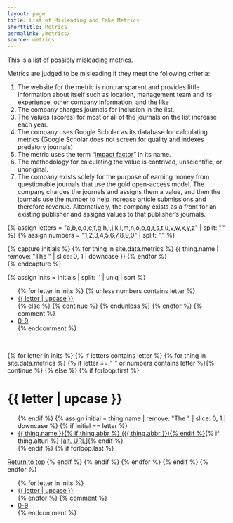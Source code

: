 ```yaml
---
layout: page
title: List of Misleading and Fake Metrics
shorttitle: Metrics
permalink: /metrics/
source: metrics
---
```


This is a list of possibly misleading metrics. 

Metrics are judged to be misleading if they meet the following criteria:

1. The website for the metric is nontransparent and provides little information about itself such as location, management team and its experience, other company information, and the like
2. The company charges journals for inclusion in the list.
3. The values (scores) for most or all of the journals on the list increase each year.
4. The company uses Google Scholar as its database for calculating metrics (Google Scholar does not screen for quality and indexes predatory journals)
5. The metric uses the term “[impact factor](https://web.archive.org/web/20170111172311/https://en.wikipedia.org/wiki/Impact_factor)” in its name.
6. The methodology for calculating the value is contrived, unscientific, or unoriginal.
7. The company exists solely for the purpose of earning money from questionable journals that use the gold open-access model. The company charges the journals and assigns them a value, and then the journals use the number to help increase article submissions and therefore revenue. Alternatively, the company exists as a front for an existing publisher and assigns values to that publisher’s journals.

{% assign letters = "a,b,c,d,e,f,g,h,i,j,k,l,m,n,o,p,q,r,s,t,u,v,w,x,y,z" | split: "," %}
{% assign numbers = "1,2,3,4,5,6,7,8,9,0" | split: "," %}

{% capture initials %}
  {% for thing in site.data.metrics %}
    {{ thing.name | remove: "The " | slice: 0, 1 | downcase }}
  {% endfor %}  
{% endcapture %}

{% assign inits = initials | split: '' | uniq | sort %}

<ul class="listpage">
{% for letter in inits %}
{% unless numbers contains letter %}
<li><a href="#{{ letter | upcase }}">{{ letter | upcase }}</a></li>
{% else %}
{% continue %}
{% endunless %}
{% endfor %}
{% comment %}<li><a href="#0-9">0-9</a></li>{% endcomment %}
</ul>
<br/>

{% for letter in inits %}
{% if letters contains letter %}
  {% for thing in site.data.metrics %}
    {% if letter == " " or numbers contains letter %}{% continue %}
    {% else %}
    {% if forloop.first %}
<h1 id="{{ letter | upcase }}" class="listpage">{{ letter | upcase }}</h1>
<ul>
    {% endif %}
    {% assign initial = thing.name | remove: "The " | slice: 0, 1 | downcase %}
    {% if initial == letter %}
<li><a href="{{ thing.url }}" target="_blank">{{ thing.name }}{% if thing.abbr %}&nbsp;({{ thing.abbr }}){% endif %}</a>{% if thing.alturl %}&nbsp;[<a href="{{ thing.alturl }}" target="_blank">alt. URL</a>]{% endif %}</li>
    {% endif %}
    {% if forloop.last %}
</ul>
<a href="#">Return to top</a>
    {% endif %}
  {% endif %}
  {% endfor %}
{% endif %}
{% endfor %}
<br/>
<ul class="listpage">
{% for letter in inits %}
<li><a href="#{{ letter | upcase }}">{{ letter | upcase }}</a></li>
{% endfor %}
{% comment %}<li><a href="#0-9">0-9</a></li>{% endcomment %}
</ul>
